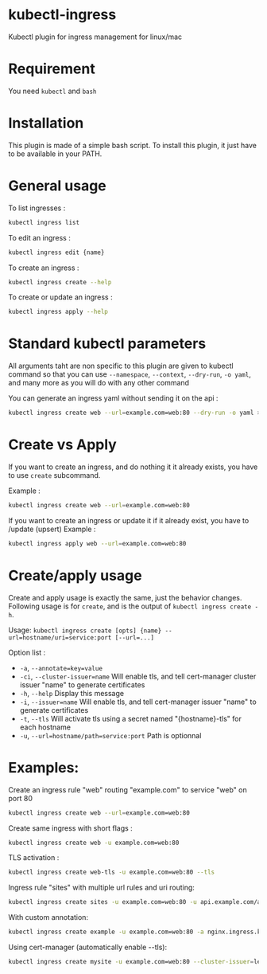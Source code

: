 # kubectl-ingress
Kubectl plugin for ingress management for linux/mac

# Requirement

You need `kubectl` and `bash`

# Installation

This plugin is made of a simple bash script. To install this plugin, it just have to be available in your PATH.

# General usage

To list ingresses :
```bash
kubectl ingress list
```

To edit an ingress :
```bash
kubectl ingress edit {name}
```

To create an ingress :
```bash
kubectl ingress create --help
```

To create or update an ingress :
```bash
kubectl ingress apply --help
```

# Standard kubectl parameters

All arguments taht are non specific to this plugin are given to kubectl
command so that you can use `--namespace`, `--context`, `--dry-run`, `-o yaml`, 
and many more as you will do with any other command

You can generate an ingress yaml without sending it on the api :
```bash
kubectl ingress create web --url=example.com=web:80 --dry-run -o yaml > myingress.yml
```

# Create vs Apply

If you want to create an ingress, and do nothing it it already exists, you have to use `create` subcommand.

Example :
```bash
kubectl ingress create web --url=example.com=web:80
```

If you want to create an ingress or update it if it already exist, you have to /update (upsert) 
Example :
```bash
kubectl ingress apply web --url=example.com=web:80
```


# Create/apply usage

Create and apply usage is exactly the same, just the behavior changes.
Following usage is for `create`, and is the output of `kubectl ingress create -h`.

Usage: `kubectl ingress create [opts] {name} --url=hostname/uri=service:port [--url=...]`

Option list :
-  `-a`, `--annotate=key=value`
-  `-ci`, `--cluster-issuer=name` Will enable tls, and tell cert-manager cluster issuer "name" to generate certificates
-  `-h`, `--help` Display this message
-  `-i`, `--issuer=name` Will enable tls, and tell cert-manager issuer "name" to generate certificates
-  `-t`, `--tls` Will activate tls using a secret named "{hostname}-tls" for each hostname
-  `-u`, `--url=hostname/path=service:port` Path is optionnal

# Examples:

Create an ingress rule "web" routing "example.com" to service "web" on port 80
```bash
kubectl ingress create web --url=example.com=web:80
```

Create same ingress with short flags :
```bash
kubectl ingress create web -u example.com=web:80
```

TLS activation :
```bash
kubectl ingress create web-tls -u example.com=web:80 --tls
```

Ingress rule "sites" with multiple url rules and uri routing:
```bash
kubectl ingress create sites -u example.com=web:80 -u api.example.com/api/v1=myapp:8080
```

With custom annotation:
```bash
kubectl ingress create example -u example.com=web:80 -a nginx.ingress.kubernetes.io/rewrite-target=/
```

Using cert-manager (automatically enable --tls):
```bash
kubectl ingress create mysite -u example.com=web:80 --cluster-issuer=letsencrypt
```
